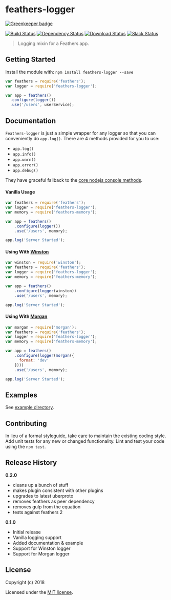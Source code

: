 # feathers-logger 

[![Greenkeeper badge](https://badges.greenkeeper.io/feathersjs-ecosystem/feathers-logger.svg)](https://greenkeeper.io/)

[![Build Status](https://secure.travis-ci.org/feathersjs-ecosystem/feathers-logger.png?branch=master)](http://travis-ci.org/feathersjs-ecosystem/feathers-logger)
[![Dependency Status](https://img.shields.io/david/feathersjs-ecosystem/feathers-logger.svg?style=flat-square)](https://david-dm.org/feathersjs-ecosystem/feathers-logger)
[![Download Status](https://img.shields.io/npm/dm/feathers-logger.svg?style=flat-square)](https://www.npmjs.com/package/feathers-logger)
[![Slack Status](http://slack.feathersjs.com/badge.svg)](http://slack.feathersjs.com)

> Logging mixin for a Feathers app.

## Getting Started

Install the module with: `npm install feathers-logger --save`

```js
var feathers = require('feathers');
var logger = require('feathers-logger');

var app = feathers()
  .configure(logger())
  .use('/users', userService);
```

## Documentation

`Feathers-logger` is just a simple wrapper for any logger so that you can conveniently do `app.log()`. There are 4 methods provided for you to use:

* `app.log()`
* `app.info()`
* `app.warn()`
* `app.error()`
* `app.debug()`

They have graceful fallback to the [core nodejs console methods](http://nodejs.org/api/stdio.html).

#### Vanilla Usage

```js
var feathers = require('feathers');
var logger = require('feathers-logger');
var memory = require('feathers-memory');

var app = feathers()
    .configure(logger())
    .use('/users', memory);

app.log('Server Started');
```

#### Using With [Winston](https://github.com/flatiron/winston)

```js
var winston = require('winston');
var feathers = require('feathers');
var logger = require('feathers-logger');
var memory = require('feathers-memory');

var app = feathers()
    .configure(logger(winston))
    .use('/users', memory);

app.log('Server Started');
```

#### Using With [Morgan](https://github.com/expressjs/morgan)

```js
var morgan = require('morgan');
var feathers = require('feathers');
var logger = require('feathers-logger');
var memory = require('feathers-memory');

var app = feathers()
    .configure(logger(morgan({
      format: 'dev'
    })))
    .use('/users', memory);

app.log('Server Started');
```

## Examples
See [example directory](https://github.com/feathersjs-ecosystem/feathers-logger/tree/master/example).

## Contributing
In lieu of a formal styleguide, take care to maintain the existing coding style. Add unit tests for any new or changed functionality. Lint and test your code using the `npm test`.

## Release History

__0.2.0__

- cleans up a bunch of stuff
- makes plugin consistent with other plugins
- upgrades to latest uberproto
- removes feathers as peer dependency
- removes gulp from the equation
- tests against feathers 2

__0.1.0__

- Initial release
- Vanilla logging support
- Added documentation & example
- Support for Winston logger
- Support for Morgan logger

## License

Copyright (c) 2018

Licensed under the [MIT license](https://github.com/feathersjs-ecosystem/feathers-logger/blob/master/LICENSE-MIT).

